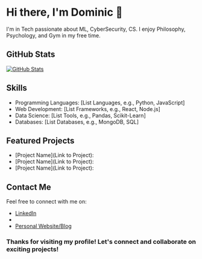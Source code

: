 <!-- Introduction Section -->
# Hi there, I'm Dominic 👋

I'm in Tech passionate about ML, CyberSecurity, CS. I enjoy Philosophy, Psychology, and Gym in my free time.

<!-- GitHub Stats Section -->
## GitHub Stats

[![GitHub Stats](https://github-readme-stats.vercel.app/api?username=VeroDomenico&show_icons=true&theme=dracula)](https://github.com/anuraghazra/github-readme-stats)

<!-- Skills Section -->
## Skills

- Programming Languages: [List Languages, e.g., Python, JavaScript]
- Web Development: [List Frameworks, e.g., React, Node.js]
- Data Science: [List Tools, e.g., Pandas, Scikit-Learn]
- Databases: [List Databases, e.g., MongoDB, SQL]
<!-- - Other Skills: [List any other relevant skills] -->

<!-- Projects Section -->
## Featured Projects

- [Project Name](Link to Project): 
- [Project Name](Link to Project): 
- [Project Name](Link to Project):

<!-- Achievements Section 
## Achievements

- 🏆 [Achievement Name](Link): Description of the achievement.
- 🏆 [Achievement Name](Link): Description of the achievement.
-->
<!-- Blog Section 
## Blog Posts

- [Blog Post Title](Link): Brief description of the blog post.
- [Blog Post Title](Link): Brief description of the blog post.
-->

<!-- Contact Section -->
## Contact Me

Feel free to connect with me on:

- [LinkedIn](https://www.linkedin.com/in/your-username](https://www.linkedin.com/in/dominic-meconi/))
- <!--[Twitter]() -->
- [Personal Website/Blog](https://www.domec.dev/)

<!-- Footer Section -->
### Thanks for visiting my profile! Let's connect and collaborate on exciting projects!

<!---
VeroDomenico/VeroDomenico is a ✨ special ✨ repository because its `README.md` (this file) appears on your GitHub profile.
You can click the Preview link to take a look at your changes.
--->
